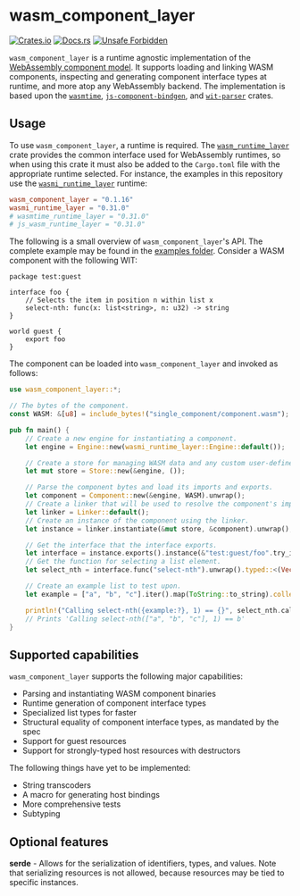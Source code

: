 # wasm_component_layer

[![Crates.io](https://img.shields.io/crates/v/wasm_component_layer.svg)](https://crates.io/crates/wasm_component_layer)
[![Docs.rs](https://docs.rs/wasm_component_layer/badge.svg)](https://docs.rs/wasm_component_layer)
[![Unsafe Forbidden](https://img.shields.io/badge/unsafe-forbidden-success.svg)](https://github.com/rust-secure-code/safety-dance/)

`wasm_component_layer` is a runtime agnostic implementation of the [WebAssembly component model](https://github.com/WebAssembly/component-model).
It supports loading and linking WASM components, inspecting and generating component interface types at runtime, and more atop any WebAssembly backend. The implementation is based upon the [`wasmtime`](https://github.com/bytecodealliance/wasmtime), [`js-component-bindgen`](https://github.com/bytecodealliance/jco), and [`wit-parser`](https://github.com/bytecodealliance/wasm-tools/tree/main) crates.

## Usage

To use `wasm_component_layer`, a runtime is required. The [`wasm_runtime_layer`](https://github.com/DouglasDwyer/wasm_runtime_layer) crate provides the common interface used for WebAssembly runtimes, so when using this crate it must also be added to the `Cargo.toml` file with the appropriate runtime selected. For instance, the examples in this repository use the [`wasmi_runtime_layer`](https://crates.io/crates/wasmi_runtime_layer) runtime:

```toml
wasm_component_layer = "0.1.16"
wasmi_runtime_layer = "0.31.0"
# wasmtime_runtime_layer = "0.31.0"
# js_wasm_runtime_layer = "0.31.0"
```

The following is a small overview of `wasm_component_layer`'s API. The complete example may be found in the [examples folder](/examples). Consider a WASM component with the following WIT:

```wit
package test:guest

interface foo {
    // Selects the item in position n within list x
    select-nth: func(x: list<string>, n: u32) -> string
}

world guest {
    export foo
}
```

The component can be loaded into `wasm_component_layer` and invoked as follows:

```rust
use wasm_component_layer::*;

// The bytes of the component.
const WASM: &[u8] = include_bytes!("single_component/component.wasm");

pub fn main() {
    // Create a new engine for instantiating a component.
    let engine = Engine::new(wasmi_runtime_layer::Engine::default());

    // Create a store for managing WASM data and any custom user-defined state.
    let mut store = Store::new(&engine, ());

    // Parse the component bytes and load its imports and exports.
    let component = Component::new(&engine, WASM).unwrap();
    // Create a linker that will be used to resolve the component's imports, if any.
    let linker = Linker::default();
    // Create an instance of the component using the linker.
    let instance = linker.instantiate(&mut store, &component).unwrap();

    // Get the interface that the interface exports.
    let interface = instance.exports().instance(&"test:guest/foo".try_into().unwrap()).unwrap();
    // Get the function for selecting a list element.
    let select_nth = interface.func("select-nth").unwrap().typed::<(Vec<String>, u32), String>().unwrap();

    // Create an example list to test upon.
    let example = ["a", "b", "c"].iter().map(ToString::to_string).collect::<Vec<_>>();

    println!("Calling select-nth({example:?}, 1) == {}", select_nth.call(&mut store, (example.clone(), 1)).unwrap());
    // Prints 'Calling select-nth(["a", "b", "c"], 1) == b'
}
```

## Supported capabilities

`wasm_component_layer` supports the following major capabilities:

- Parsing and instantiating WASM component binaries
- Runtime generation of component interface types
- Specialized list types for faster
- Structural equality of component interface types, as mandated by the spec
- Support for guest resources
- Support for strongly-typed host resources with destructors

The following things have yet to be implemented:

- String transcoders
- A macro for generating host bindings
- More comprehensive tests
- Subtyping

## Optional features

**serde** - Allows for the serialization of identifiers, types, and values. Note that serializing resources is not allowed, because resources may be tied to specific instances.